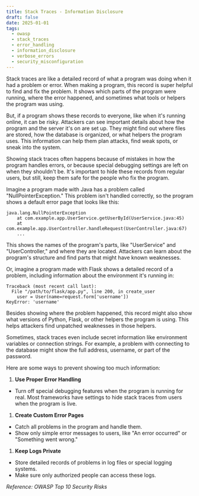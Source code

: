```yaml
---
title: Stack Traces - Information Disclosure
draft: false
date: 2025-01-01
tags:
  - owasp
  - stack_traces
  - error_handling
  - information_disclosure
  - verbose_errors
  - security_misconfiguration
---
```


Stack traces are like a detailed record of what a program was doing when it had a problem or error. When making a program, this record is super helpful to find and fix the problem. It shows which parts of the program were running, where the error happened, and sometimes what tools or helpers the program was using.

But, if a program shows these records to everyone, like when it's running online, it can be risky. Attackers can see important details about how the program and the server it's on are set up. They might find out where files are stored, how the database is organized, or what helpers the program uses. This information can help them plan attacks, find weak spots, or sneak into the system.

Showing stack traces often happens because of mistakes in how the program handles errors, or because special debugging settings are left on when they shouldn't be. It's important to hide these records from regular users, but still, keep them safe for the people who fix the program.

Imagine a program made with Java has a problem called "NullPointerException." This problem isn't handled correctly, so the program shows a default error page that looks like this:

```
java.lang.NullPointerException
    at com.example.app.UserService.getUserById(UserService.java:45)
    at com.example.app.UserController.handleRequest(UserController.java:67)
    ...
```

This shows the names of the program's parts, like "UserService" and "UserController," and where they are located. Attackers can learn about the program's structure and find parts that might have known weaknesses.

Or, imagine a program made with Flask shows a detailed record of a problem, including information about the environment it's running in:

```
Traceback (most recent call last):
  File "/path/to/flask/app.py", line 200, in create_user
    user = User(name=request.form['username'])
KeyError: 'username'
```

Besides showing where the problem happened, this record might also show what versions of Python, Flask, or other helpers the program is using. This helps attackers find unpatched weaknesses in those helpers.

Sometimes, stack traces even include secret information like environment variables or connection strings. For example, a problem with connecting to the database might show the full address, username, or part of the password.

Here are some ways to prevent showing too much information:

1. **Use Proper Error Handling**

- Turn off special debugging features when the program is running for real. Most frameworks have settings to hide stack traces from users when the program is live.
1. **Create Custom Error Pages**

- Catch all problems in the program and handle them.
- Show only simple error messages to users, like "An error occurred" or "Something went wrong."
1. **Keep Logs Private**

- Store detailed records of problems in log files or special logging systems.
- Make sure only authorized people can access these logs.

*Reference: OWASP Top 10 Security Risks*
